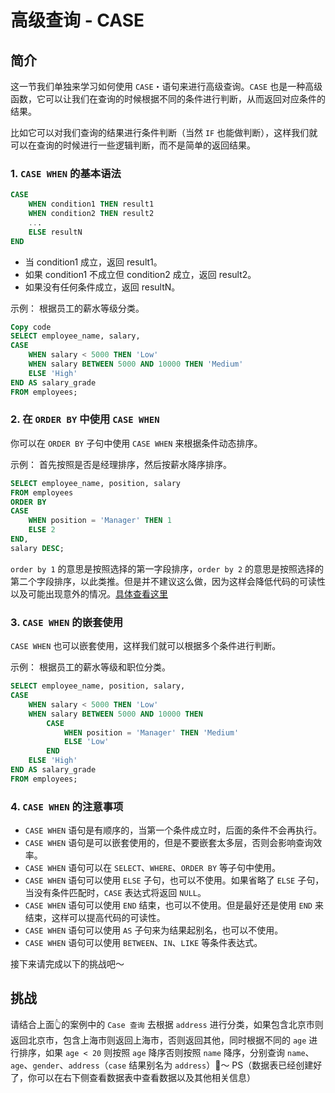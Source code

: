 # 高级查询 - CASE

## 简介

这一节我们单独来学习如何使用 `CASE`・语句来进行高级查询。`CASE` 也是一种高级函数，它可以让我们在查询的时候根据不同的条件进行判断，从而返回对应条件的结果。

比如它可以对我们查询的结果进行条件判断（当然 `IF` 也能做判断），这样我们就可以在查询的时候进行一些逻辑判断，而不是简单的返回结果。

### 1. `CASE WHEN` 的基本语法

```sql
CASE
    WHEN condition1 THEN result1
    WHEN condition2 THEN result2
    ...
    ELSE resultN
END
```

- 当 condition1 成立，返回 result1。
- 如果 condition1 不成立但 condition2 成立，返回 result2。
- 如果没有任何条件成立，返回 resultN。

示例： 根据员工的薪水等级分类。

```sql
Copy code
SELECT employee_name, salary,
CASE
    WHEN salary < 5000 THEN 'Low'
    WHEN salary BETWEEN 5000 AND 10000 THEN 'Medium'
    ELSE 'High'
END AS salary_grade
FROM employees;
```

### 2. 在 `ORDER BY` 中使用 `CASE WHEN`

你可以在 `ORDER BY` 子句中使用 `CASE WHEN` 来根据条件动态排序。

示例： 首先按照是否是经理排序，然后按薪水降序排序。

```sql
SELECT employee_name, position, salary
FROM employees
ORDER BY
CASE
    WHEN position = 'Manager' THEN 1
    ELSE 2
END,
salary DESC;
```

`order by 1` 的意思是按照选择的第一字段排序，`order by 2` 的意思是按照选择的第二个字段排序，以此类推。但是并不建议这么做，因为这样会降低代码的可读性以及可能出现意外的情况。[具体查看这里](https://stackoverflow.com/questions/3445118/what-is-the-purpose-of-order-by-1-in-sql-select-statement)

### 3. `CASE WHEN` 的嵌套使用

`CASE WHEN` 也可以嵌套使用，这样我们就可以根据多个条件进行判断。

示例： 根据员工的薪水等级和职位分类。

```sql
SELECT employee_name, position, salary,
CASE
    WHEN salary < 5000 THEN 'Low'
    WHEN salary BETWEEN 5000 AND 10000 THEN
        CASE
            WHEN position = 'Manager' THEN 'Medium'
            ELSE 'Low'
        END
    ELSE 'High'
END AS salary_grade
FROM employees;
```

### 4. `CASE WHEN` 的注意事项

- `CASE WHEN` 语句是有顺序的，当第一个条件成立时，后面的条件不会再执行。
- `CASE WHEN` 语句是可以嵌套使用的，但是不要嵌套太多层，否则会影响查询效率。
- `CASE WHEN` 语句可以在 `SELECT`、`WHERE`、`ORDER BY` 等子句中使用。
- `CASE WHEN` 语句可以使用 `ELSE` 子句，也可以不使用。如果省略了 `ELSE` 子句，当没有条件匹配时，`CASE` 表达式将返回 `NULL`。
- `CASE WHEN` 语句可以使用 `END` 结束，也可以不使用。但是最好还是使用 `END` 来结束，这样可以提高代码的可读性。
- `CASE WHEN` 语句可以使用 `AS` 子句来为结果起别名，也可以不使用。
- `CASE WHEN` 语句可以使用 `BETWEEN`、`IN`、`LIKE` 等条件表达式。

接下来请完成以下的挑战吧～

## 挑战

请结合上面👆的案例中的 `Case 查询` 去根据 `address` 进行分类，如果包含北京市则返回北京市，包含上海市则返回上海市，否则返回其他，同时根据不同的 `age` 进行排序，如果 `age < 20` 则按照 `age` 降序否则按照 `name` 降序，分别查询 `name`、`age`、`gender`、`address`（`case` 结果别名为 `address`）🌈～
PS（数据表已经创建好了，你可以在右下侧查看数据表中查看数据以及其他相关信息）
